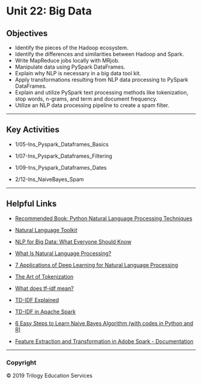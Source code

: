 # Unit 22: Big Data

## Objectives

* Identify the pieces of the Hadoop ecosystem.
* Identify the differences and similarities between Hadoop and Spark.
* Write MapReduce jobs locally with MRjob.
* Manipulate data using PySpark DataFrames.
* Explain why NLP is necessary in a big data tool kit.
* Apply transformations resulting from NLP data processing to PySpark DataFrames.
* Explain and utilize PySpark text processing methods like tokenization, stop words, n-grams, and term and document frequency.
* Utilize an NLP data processing pipeline to create a spam filter.

- - -

## Key Activities

* 1/05-Ins_Pyspark_Dataframes_Basics

* 1/07-Ins_Pyspark_Dataframes_Filtering

* 1/09-Ins_Pyspark_Dataframes_Dates

* 2/12-Ins_NaiveBayes_Spam

- - -

## Helpful Links

* [Recommended Book: Python Natural Language Processing Techniques](https://www.amazon.com/Python-Natural-Language-Processing-techniques/dp/1787121429)

* [Natural Language Toolkit](https://www.nltk.org/)

* [NLP for Big Data:  What Everyone Should Know](http://www.expertsystem.com/nlp-big-data-everyone-know/)

* [What Is Natural Language Processing?](https://machinelearningmastery.com/natural-language-processing/)

* [7 Applications of Deep Learning for Natural Language Processing](https://machinelearningmastery.com/applications-of-deep-learning-for-natural-language-processing/)

* [The Art of Tokenization](https://www.ibm.com/developerworks/community/blogs/nlp/entry/tokenization?lang=en)

* [What does tf-idf mean?](http://www.tfidf.com/)

* [TD-IDF Explained](https://www.elephate.com/blog/what-is-tf-idf/)

* [TD-IDF in Apache Spark](https://mingchen0919.github.io/learning-apache-spark/tf-idf.html)

* [6 Easy Steps to Learn Naive Bayes Algorithm (with codes in Python and R)](https://www.analyticsvidhya.com/blog/2017/09/naive-bayes-explained/)

* [Feature Extraction and Transformation in Adobe Spark - Documentation](https://spark.apache.org/docs/2.2.0/mllib-feature-extraction.html#tf-idf)

- - -

### Copyright

© 2019 Trilogy Education Services
